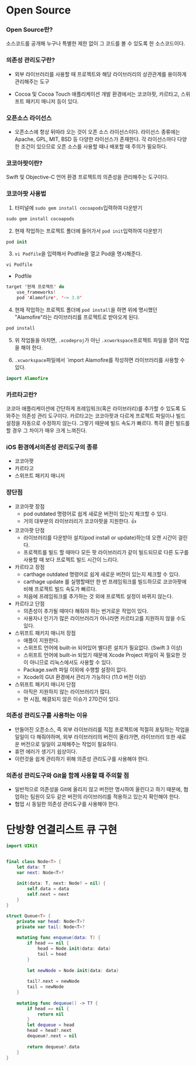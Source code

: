 # Open Source 

### Open Source란?

소스코드를 공개해 누구나 특별한 제한 없이 그 코드를 볼 수 있도록 한 소스코드이다.



### 의존성 관리도구란?

- 외부 라이브러리를 사용할 때 프로젝트와 해당 라이브러리의 상관관계를 용이하게 관리해주는 도구

- Cocoa 및 Cocoa Touch 애플리케이션 개발 환경에서는 코코아팟, 카르타고, 스위프트 패키지 매니저 등이 있다.



### 오픈소스 라이선스

- 오픈소스에 항상 뒤따라 오는 것이 오픈 소스 라이선스이다. 라이선스 종류에는 Apache, GPL, MIT, BSD 등 다양한 라이선스가 존재한다. 각 라이선스마다 다양한 조건이 있으므로 오픈 소스를 사용할 때나 배포할 때 주의가 필요하다.



### 코코아팟이란?

Swift 및 Objective-C 언어 환경 프로젝트의 의존성을 관리해주는 도구이다.



### 코코아팟 사용법

1. 터미널에 `sudo gem install cocoapods`입력하여 다운받기

```swift
sudo gem install cocoapods
```



2. 현재 작업하는 프로젝트 폴더에 들어가서 `pod init`입력하여 다운받기

```swift
pod init 
```



3. `vi Podfile`을 입력해서 Podfile을 열고 Pod을 명시해준다.

```swift
vi Podfile
```

- Podfile

```swift
target '현재 프로젝트' do
	use_frameworks!
	pod 'Alamofire', '~> 3.0'
```



4. 현재 작업하는 프로젝트 폴더에 `pod install`을 하면 위에 명시했던 "Alamofire"라는 라이브러리를 프로젝트로 받아오게 된다.

```swift
pod install
```



5. 위 작업들을 마치면, `.xcodeproj`가 아닌 `.xcworkspace`프로젝트 파일을 열어 작업을 해야 한다. 



6. `.xcworkspace`파일에서 `import Alamofire를 작성하면 라이브러리를 사용할 수 있다.

```swift
import Alamofire
```



### 카르타고란?

코코아 애플리케이션에 간단하게 프레임워크(혹은 라이브러리)를 추가할 수 있도록 도와주는 의존성 관리 도구이다. 카르타고는 코코아팟과 다르게 프로젝트 파일이나 빌드 설정을 자동으로 수정하지 않는다. 그렇기 때문에 빌드 속도가 빠르다. 특히 클린 빌드를 할 경우 그 차이가 매우 크게 느껴진다.



### iOS 환경에서의존성 관리도구의 종류

- 코코아팟
- 카르타고
- 스위프트 패키지 매니저



### 장단점

- 코코아팟 장점
  - pod outdated 명령어로 쉽게 새로운 버전이 있는지 체크할 수 있다.
  - 거의 대부분의 라이브러리가 코코아팟을 지원한다. 👍
- 코코아팟 단점
  - 라이브러리를 다운받아 설치(pod install or update)하는데 오랜 시간이 걸린다.
  - 프로젝트를 빌드 할 때마다 모든 팟 라이브러리가 같이 빌드되므로 다른 도구를 사용할 때 보다 프로젝트 빌드 시간이 느리다.
- 카르타고 장점
  - carthage outdated 명령어로 쉽게 새로운 버전이 있는지 체크할 수 있다.
  - carthage update 를 실행할때만 한 번 프레임워크를 빌드하므로 코코아팟에 비해 프로젝트 빌드 속도가 빠르다.
  - 처음에 프레임워크를 추가하는 것 외에 프로젝트 설정이 바뀌지 않는다.
- 카르타고 단점
  - 의존성이 추가될 때마다 해줘야 하는 번거로운 작업이 있다.
  - 사용자나 인기가 많은 라이브러리가 아니라면 카르타고를 지원하지 않을 수도 있다.
- 스위프트 패키지 매니저 장점
  - 애플이 지원한다.
  - 스위프트 언어에 built-in 되어있어 별다른 설치가 필요없다. (Swift 3 이상)
  - 스위프트 언어에 built-in 되었기 때문에 Xcode Project 파일이 꼭 필요한 것이 아니므로 리눅스에서도 사용할 수 있다.
  - Package.swift 파일 이외에 수행할 설정이 없다.
  - Xcode의 GUI 환경에서 관리가 가능하다 (11.0 버전 이상)
- 스위프트 패키지 매니저 단점
  - 아직은 지원하지 않는 라이브러리가 많다.
  - 현 시점, 해결되지 않은 이슈가 270건이 있다.



### 의존성 관리도구를 사용하는 이유

- 만들어진 오픈소스, 즉 외부 라이브러리를 직접 프로젝트에 적절히 포팅하는 작업을 일일이 다 해줘야하며, 외부 라이브러리의 버전이 올라가면, 라이브러리 또한 새로운 버전으로 일일이 교체해주는 작업이 필요하다.
- 휴먼 에러가 생기기 쉽상이다.
- 이런것을 쉽게 관리하기 위해 의존성 관리도구를 사용해야 한다.



### 의존성 관리도구와 Git을 함께 사용할 때 주의할 점

- 일반적으로 의존성을 Git에 올리지 않고 버전만 명시하여 올린다고 하기 때문에, 협업하는 팀원이 모두 같은 버전의 라이브러리를 적용하고 있는지 확인해야 한다.
- 협업 시 동일한 의존성 관리도구를 사용해야 한다.



# 단방향 연결리스트 큐 구현

```swift
import UIKit


final class Node<T> {
    let data: T
    var next: Node<T>?
    
    init(data: T, next: Node? = nil) {
        self.data = data
        self.next = next
    }
}

struct Queue<T> {
    private var head: Node<T>?
    private var tail: Node<T>?
    
    mutating func enqueue(data: T) {
        if head == nil {
            head = Node.init(data: data)
            tail = head
        }
        
        let newNode = Node.init(data: data)
        
        tail?.next = newNode
        tail = newNode
    }
    
    mutating func dequeue() -> T? {
        if head == nil {
            return nil
        }
        let dequeue = head
        head = head?.next
        dequeue?.next = nil
        
        return dequeue?.data
    }
}

```

